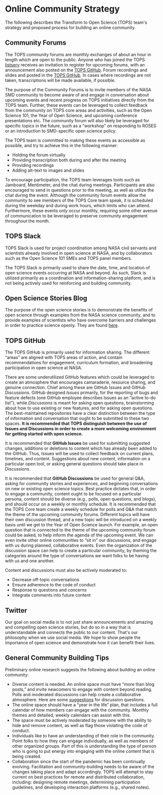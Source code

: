 # Online Community Strategy

The following describes the Transform to Open Science (TOPS) team's strategy and proposed process for building an online community. 


## Community Forums

The TOPS community forums are monthly exchanges of about an hour in length which are open to the public. Anyone who has joined the TOPS [listserv](https://github.com/nasa/Transform-to-Open-Science#join-tops-mailing-list) receives an invitation to register for upcoming forums, with an announcement also posted on the [TOPS GitHub](https://github.com/nasa/Transform-to-Open-Science#announcements). Forum recordings and slides and posted in the [TOPS GitHub](https://github.com/nasa/Transform-to-Open-Science/tree/main/docs/Area1_Engagement/Community_Forums). In cases where recordings are not taken, transcriptions will be made available, if possible.

The purpose of the Community Forums is to invite members of the NASA SMD community to become aware of and engage in conversation about upcoming events and recent progress on TOPS initiatives directly from the TOPS team. Further, these events can be leveraged to collect feedback from the community on TOPS core areas and activities, such as the Open Science 101, the Year of Open Science, and upcoming conference presentations etc. The community forum will also likely be leveraged for specific topics in the future, such as a “workshop” on responding to ROSES or an introduction to SMD-specific open science policy. 

The TOPS team is committed to making these events as accessible as possible, and try to achieve this in the following manner:
* Holding the forum virtually 
* Providing transcription both during and after the meeting 
* Providing recordings
* Adding alt-text to images and slides

To encourage participation, the TOPS team leverages tools such as Jamboard, Mentimeter, and the chat during meetings. Participants are also encouraged to send in questions prior to the meeting, as well as utilize the chat during the event. Although the community forum events allow the community to see members of the TOPS Core team speak, it is scheduled during the weekday and during work hours, which limits who can attend. Furthermore, these events only occur monthly, requiring some other avenue of communication to be leveraged to preserve community engagement throughout the month.  


## TOPS Slack

TOPS Slack is used for project coordination among NASA civil servants and scientists already involved in open science at NASA, and by collaborators such as the Open Science 101 SMEs and TOPS panel members.

The TOPS Slack is primarily used to share the date, time, and location of open science events occurring at NASA and beyond. As such, Slack is utilized primarily as a coordination and information-sharing platform, and is not being actively used for reinforcing and building community. 


## Open Science Stories Blog

<!--
The purpose of the open science stories is to demonstrate the benefits of open science through examples from the NASA science community, and to provide examples of scientists who have overcome barriers and challenges in order to practice science openly. They are found [here](/docs/Area1_Engagement/Open-Science-Stories/readme.md) and on the [science.nasa.gov blog](https://science.nasa.gov/open-science/transform-to-open-science/stories).
-->

The purpose of the open science stories is to demonstrate the benefits of open science through examples from the NASA science community, and to provide examples of scientists who have overcome barriers and challenges in order to practice science openly. They are found [here](/docs/Area1_Engagement/Open-Science-Stories/readme.md).


## TOPS GitHub

The TOPS GitHub is primarily used for information sharing. The different “areas” are aligned with TOPS areas of action, and contain recommendations for engagement, curriculum formation, and broadening participation in open science at NASA. 

There are some underutilized GitHub features which could be leveraged to create an atmosphere that encourages camaraderie, resource sharing, and genuine connection. Chief among these are GitHub Issues and GitHub Discussions. GitHub designed *Issues* primarily, for the reporting of bugs and feature defects (one GitHub employee describes Issues as an “active to-do list”), while *Discussions* is meant for asking open questions, brainstorming about how to use existing or new features, and for asking open questions. The best-maintained repositories have a clear distinction between the type of information and conversation that ought to be submitted to these two spaces. **It is recommended that TOPS distinguish between the use of Issues and Discussions in order to create a more welcoming environment for getting started with open science.**

It is recommended that **GitHub Issues** be used for submitting suggested changes, additions or deletions to content which has already been added to the GitHub. Thus, Issues will be used to collect feedback on current plans, timelines, and content. Suggestions about new content, information on a particular open tool, or asking general questions should take place in Discussions. 

It is recommended that **GitHub Discussions** be used for general Q&A, asking for community stories and experiences, and beginning conversations on new or existing open science topics. Best practice dictates that, in order to engage a community, content ought to be focused on a particular persona, content should be diverse (e.g., polls, open questions, and blogs), and should occur on a weekly or monthly schedule. It is recommended that the TOPS Core team create a weekly schedule for polls and Q&A that match the theme of the upcoming community forums. Different topics will have their own discussion thread, and a new topic will be introduced on a weekly basis until we get to the Year of Open Science launch. For example, an open question that is connected to the theme of the upcoming community forum could be asked, to help inform the agenda of the upcoming event. We can even invite other online communities to “sit in” our discussions, and engage with us during planned, collaborative events. Even the organization of the discussion space can help to create a particular community, by theming the categories around the type of conversations we want folks to be having with us and one another. 

Content and discussions must also be actively moderated to:
* Decrease off-topic conversations
* Ensure adherence to the code of conduct
* Response to questions and concerns
* Integrate comments into future content 

## Twitter

Our goal on social media is to not just share announcements and amazing and compelling open science stories, but do so in a way that is understandable and connects the public to our content. That's our philosophy when we use social media. We hope to show people the importance of open science and  demonstrate how it can benefit their lives. 

## General Community Building Tips

Preliminary online research suggests the following about building an online community:
* Diverse content is needed. An online space must have “more than blog posts,” and invite newcomers to engage with content beyond reading. Polls and moderated discussions can help create a collaborative atmosphere. Here are some [suggestions](https://community.mightynetworks.com/posts/free-guide-1k-great-community-questions?ai=60a4ec40-079b-4465-aa8d-8a1a2780406e&_ga=2.39007715.1977069232.1660244631-20294202.1660244631) for discussion questions.
* The online space should have a “year in the life” plan, that includes a full calendar of how members can engage with the community. Monthly themes and detailed, weekly calendars can assist with this. 
* The space must be actively moderated by someone with the ability to hide and remove content, as well as flag those violating the code of conduct. 
* Individuals like to have an understanding of their role in the community. Point folks to how they can engage individually, as well as members of other organized groups. Part of this is understanding the type of person who is going to put energy into engaging with the online content that is being created. 
* Collaboration since the start of the pandemic has been continually evolving. Facilitation and community-building needs to be aware of the changes taking place and adapt accordingly. TOPS will attempt to stay current on best practices for remote and distributed collaboration, including: designing remote meetings, determining participation guidelines, and developing interaction platforms (e.g., shared notes). 
